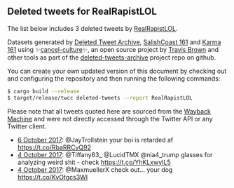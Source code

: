 ## Deleted tweets for RealRapistLOL

The list below includes 3 deleted tweets by
[RealRapistLOL](https://twitter.com/RealRapistLOL).



Datasets generated by [Deleted Tweet Archive](https://twitter.com/deletedtweet161), 
[SalishCoast 161](https://twitter.com/SalishCoastA) and [Karma 161](https://twitter.com/KarmaOneSixOne) 
using ✨[cancel-culture](https://github.com/travisbrown/cancel-culture)✨, an open source project by 
[Travis Brown](https://twitter.com/travisbrown) and other tools as part of the 
[deleted-tweets-archive](https://github.com/salcoast/deleted-tweets-archive/) project repo on github.

You can create your own updated version of this document by checking out and configuring the
repository and then running the following commands:

```bash
$ cargo build --release
$ target/release/twcc deleted-tweets --report RealRapistLOL
```

Please note that all tweets quoted here are sourced from the
[Wayback Machine](https://web.archive.org) and were not directly accessed through the Twitter API or
any Twitter client.

* [ 6 October 2017](https://web.archive.org/web/20171006233924/https://twitter.com/RealRapistLOL/status/916447832336470021): @JayTrollstein your boi is retarded af https://t.co/RbaRRCvQ92
* [ 4 October 2017](https://web.archive.org/web/20171004224528/https://twitter.com/RealRapistLOL/status/915709483850051585): @Tiffany83_ @LucidTMX @nia4_trump glasses for analyzing weird shit - check https://t.co/YhKLxwyIL5
* [ 4 October 2017](https://web.archive.org/web/20171004220711/https://twitter.com/RealRapistLOL/status/915699849525387264): @MaxmuellerX check out... your dog https://t.co/KvOtgcs3Wl

